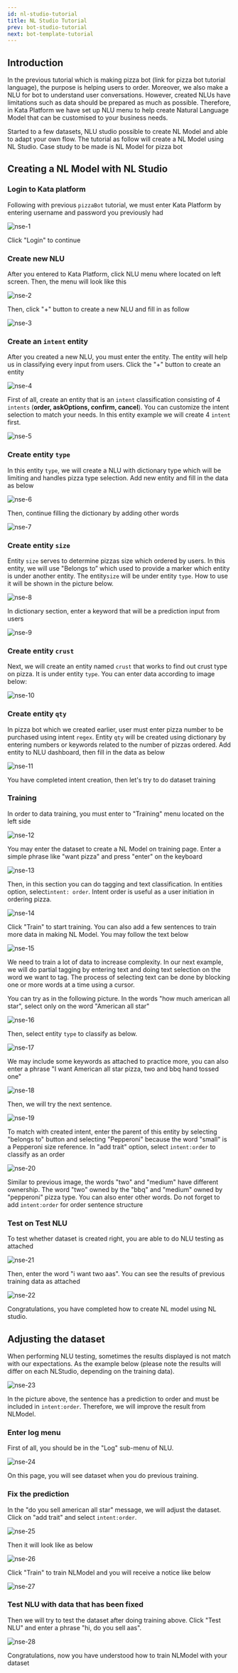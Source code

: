 ```yaml
---
id: nl-studio-tutorial
title: NL Studio Tutorial
prev: bot-studio-tutorial
next: bot-template-tutorial
---
```


## Introduction

In the previous tutorial which is making pizza bot (link for pizza bot tutorial language), the purpose is helping users to order. Moreover, we also make a NLU for bot to understand user conversations. However, created NLUs have limitations such as data should be prepared as much as possible. Therefore, in Kata Platform we have set up NLU menu to help create Natural Language Model that can be customised to your business needs.

Started to a few datasets, NLU studio possible to create NL Model and able to adapt your own flow. The tutorial as follow will create a NL Model using NL Studio. Case study to be made is NL Model for pizza bot

## Creating a NL Model with NL Studio

### Login to Kata platform

Following with previous `pizzaBot` tutorial, we must enter Kata Platform by entering username and password you previously had

![nse-1](./images/nse-1.png)

Click "Login" to continue

### Create new NLU

After you entered to Kata Platform, click NLU menu where located on left screen. Then, the menu will look like this

![nse-2](./images/nse-2.png)

Then, click "+" button to create a new NLU and fill in as follow

![nse-3](./images/nse-3.png)

### Create an `intent` entity

After you created a new NLU, you must enter the entity. The entity will help us in classifying every input from users. Click the "+" button to create an entity

![nse-4](./images/nse-4.png)

First of all, create an entity that is an `intent` classification consisting of 4 `intents` (**order, askOptions, confirm, cancel**). You can customize the intent selection to match your needs. In this entity example we will create 4 `intent` first.

![nse-5](./images/nse-5.png)

### Create entity `type`

In this entity `type`, we will create a NLU with dictionary type which will be limiting and handles pizza type selection. Add new entity and fill in the data as below

![nse-6](./images/nse-6.png)

Then, continue filling the dictionary by adding other words

![nse-7](./images/nse-7.png)

### Create entity `size`

Entity `size` serves to determine pizzas size which ordered by users. In this entity, we will use "Belongs to” which used to provide a marker which entity is under another entity. The entity`size` will be under entity `type`. How to use it will be shown in the picture below.

![nse-8](./images/nse-8.png)

In dictionary section, enter a keyword that will be a prediction input from users

![nse-9](./images/nse-9.png)

### Create entity `crust`

Next, we will create an entity named `crust` that works to find out crust type on pizza. It is under entity `type`. You can enter data according to image below:

![nse-10](./images/nse-10.png)

### Create entity `qty`

In pizza bot which we created earlier, user must enter pizza number to be purchased using intent `regex`. Entity `qty` will be created using dictionary by entering numbers or keywords related to the number of pizzas ordered. Add entity to NLU dashboard, then fill in the data as below

![nse-11](./images/nse-11.png)

You have completed intent creation, then let's try to do dataset training

### Training

In order to data training, you must enter to "Training" menu located on the left side

![nse-12](./images/nse-12.png)

You may enter the dataset to create a NL Model on training page. Enter a simple phrase like "want pizza" and press "enter" on the keyboard

![nse-13](./images/nse-13.png)

Then, in this section you can do tagging and text classification. In entities option, select`intent: order`. Intent order is useful as a user initiation in ordering pizza.

![nse-14](./images/nse-14.png)

Click "Train" to start training. You can also add a few sentences to train more data in making NL Model. You may follow the text below

![nse-15](./images/nse-15.png)

We need to train a lot of data to increase complexity. In our next example, we will do partial tagging by entering text and doing text selection on the word we want to tag. The process of selecting text can be done by blocking one or more words at a time using a cursor.

You can try as in the following picture. In the words "how much american all star", select only on the word "American all star"

![nse-16](./images/nse-16.png)

Then, select entity `type` to classify as below.

![nse-17](./images/nse-17.png)

We may include some keywords as attached to practice more, you can also enter a phrase "I want American all star pizza, two and bbq hand tossed one"

![nse-18](./images/nse-18.png)

Then, we will try the next sentence.

![nse-19](./images/nse-19.png)

To match with created intent, enter the parent of this entity by selecting "belongs to" button and selecting "Pepperoni" because the word "small" is a Pepperoni size reference. In "add trait" option, select `intent:order` to classify as an order

![nse-20](./images/nse-20.png)

Similar to previous image, the words "two" and "medium" have different ownership. The word "two" owned by the "bbq" and "medium" owned by "pepperoni" pizza type. You can also enter other words. Do not forget to add `intent:order` for order sentence structure

### Test on Test NLU

To test whether dataset is created right, you are able to do NLU testing as attached

![nse-21](./images/nse-21.png)

Then, enter the word "i want two aas". You can see the results of previous training data as attached

![nse-22](./images/nse-22.png)

Congratulations, you have completed how to create NL model using NL studio.

## Adjusting the dataset

When performing NLU testing, sometimes the results displayed is not match with our expectations. As the example below (please note the results will differ on each NLStudio, depending on the training data).

![nse-23](./images/nse-23.png)

In the picture above, the sentence has a prediction to order and must be included in `intent:order`. Therefore, we will improve the result from NLModel.

### Enter log menu

First of all, you should be in the "Log" sub-menu of NLU.

![nse-24](./images/nse-24.png)

On this page, you will see dataset when you do previous training.

### Fix the prediction

In the "do you sell american all star" message, we will adjust the dataset. Click on "add trait" and select `intent:order`.

![nse-25](./images/nse-25.png)

Then it will look like as below

![nse-26](./images/nse-26.png)

Click "Train" to train NLModel and you will receive a notice like below

![nse-27](./images/nse-27.png)

### Test NLU with data that has been fixed

Then we will try to test the dataset after doing training above. Click "Test NLU" and enter a phrase "hi, do you sell aas".

![nse-28](./images/nse-28.png)

Congratulations, now you have understood how to train NLModel with your dataset
